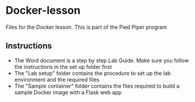 # Docker-lesson
Files for the Docker lesson. This is part of the Pied Piper program
## Instructions
 - The Word document is a step by step Lab Guide. Make sure you follow the instructions in the set up folder first
 - The "Lab setup" folder contains the procedure to set up the lab environment and the required files
 - The "Sample container" folder contains the files required to build a sample Docker image with a Flask web app
